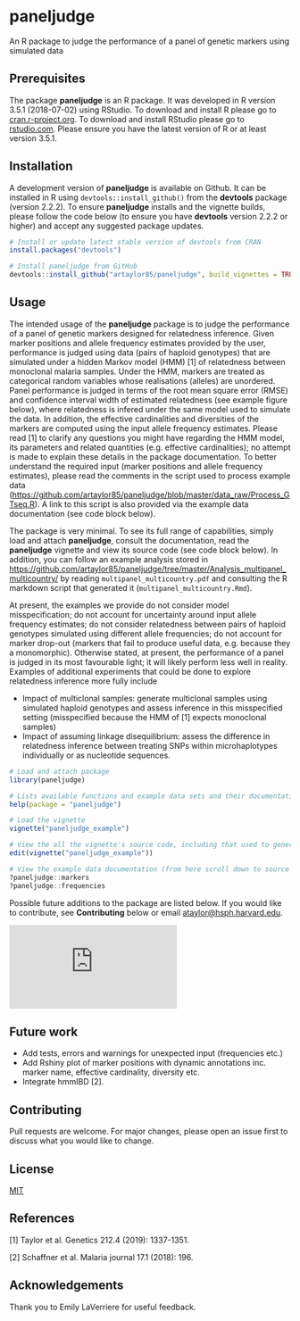 # paneljudge
An R package to judge the performance of a panel of genetic markers using simulated data

## Prerequisites

The package **paneljudge** is an R package. It was developed in R version 3.5.1 (2018-07-02) using RStudio. 
To download and install R please go to [cran.r-project.org](https://cran.r-project.org).
To download and install RStudio please go to [rstudio.com](https://rstudio.com/). 
Please ensure you have the latest version of R or at least version 3.5.1. 

## Installation

A development version of **paneljudge** is available on Github. 
It can be installed in R using `devtools::install_github()` from the **devtools** package (version 2.2.2).
To ensure **paneljudge** installs and the vignette builds, please follow the code below (to ensure you have **devtools** version 2.2.2 or higher) and accept any suggested package updates. 

```r
# Install or update latest stable version of devtools from CRAN
install.packages("devtools")

# Install paneljudge from GitHub 
devtools::install_github("artaylor85/paneljudge", build_vignettes = TRUE)
```

## Usage

The intended usage of the **paneljudge** package is to judge the performance of a panel of genetic markers designed for relatedness inference. Given marker positions and allele frequency estimates provided by the user, performance is judged using data (pairs of haploid genotypes) that are simulated under a hidden Markov model (HMM) [1] of relatedness between monoclonal malaria samples. Under the HMM, markers are treated as categorical random variables whose realisations (alleles) are unordered. Panel performance is judged in terms of the root mean square error (RMSE) and confidence interval width of estimated relatedness (see example figure below), where relatedness is infered under the same model used to simulate the data. In addition, the effective cardinalities and diversities of the markers are computed using the input allele frequency estimates. Please read [1] to clarify any questions you might have regarding the HMM model, its parameters and related quantities (e.g. effective cardinalities); no attempt is made to explain these details in the package documentation. To better understand the required input (marker positions and allele frequency estimates), please read the comments in the script used to process example data (https://github.com/artaylor85/paneljudge/blob/master/data_raw/Process_GTseq.R). A link to this script is also provided via the example data documentation (see code block below). 

The package is very minimal. To see its full range of capabilities, simply load and attach **paneljudge**, consult the documentation, read the **paneljudge** vignette and view its source code (see code block below). In addition, you can follow an example analysis stored in https://github.com/artaylor85/paneljudge/tree/master/Analysis_multipanel_multicountry/ by reading `multipanel_multicountry.pdf` and consulting the R markdown script that generated it (`multipanel_multicountry.Rmd`). 

At present, the examples we provide do not consider model misspecification; do not account for uncertainty around input allele frequency estimates; do not consider relatedness between pairs of haploid genotypes simulated using different allele frequencies; do not account for marker drop-out (markers that fail to produce useful data, e.g. because they a monomorphic). Otherwise stated, at present, the performance of a panel is judged in its most favourable light; it will likely perform less well in reality. Examples of additional experiments that could be done to explore relatedness inference more fully include 

- Impact of multiclonal samples: generate multiclonal samples using simulated haploid genotypes and assess inference in this misspecified setting (misspecified because the HMM of [1] expects monoclonal samples)
- Impact of assuming linkage disequilibrium: assess the difference in relatedness inference between treating SNPs within microhaplotypes individually or as nucleotide sequences. 


```r
# Load and attach package
library(paneljudge)

# Lists available functions and example data sets and their documentation
help(package = "paneljudge")

# Load the vignette
vignette("paneljudge_example")

# View the all the vignette's source code, including that used to generate plots
edit(vignette("paneljudge_example"))

# View the example data documentation (from here scroll down to source and click on the link)
?paneljudge::markers
?paneljudge::frequencies
```

Possible future additions to the package are listed below. If you would like to contribute, see **Contributing** below or email ataylor@hsph.harvard.edu. 

![An example plot of confidence intervals around relatedness estimates based on data simulated for four different panels using frequencies from four different countries](https://github.com/artaylor85/paneljudge/blob/master/Analysis_multipanel_multicountry/multipanel_multicountry_files/figure-latex/plot%20CIs-1.pdf)


## Future work
- Add tests, errors and warnings for unexpected input (frequencies etc.) 
- Add Rshiny plot of marker positions with dynamic annotations inc. marker name, effective cardinality, diversity etc. 
- Integrate hmmIBD [2].

## Contributing

Pull requests are welcome. For major changes, please open an issue first to discuss what you would like to change.

## License
[MIT](https://choosealicense.com/licenses/mit/)

## References 
[1] Taylor et al. Genetics 212.4 (2019): 1337-1351.

[2] Schaffner et al. Malaria journal 17.1 (2018): 196.

## Acknowledgements 
Thank you to Emily LaVerriere for useful feedback. 
